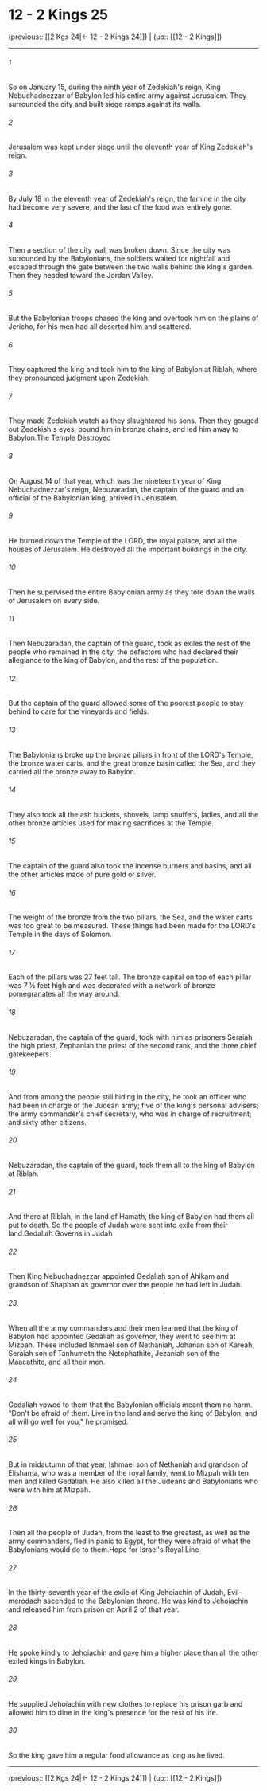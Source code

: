 # 12 - 2 Kings 25

(previous:: [[2 Kgs 24|← 12 - 2 Kings 24]]) | (up:: [[12 - 2 Kings]])

***


###### 1 
So on January 15, during the ninth year of Zedekiah's reign, King Nebuchadnezzar of Babylon led his entire army against Jerusalem. They surrounded the city and built siege ramps against its walls. 

###### 2 
Jerusalem was kept under siege until the eleventh year of King Zedekiah's reign. 

###### 3 
By July 18 in the eleventh year of Zedekiah's reign, the famine in the city had become very severe, and the last of the food was entirely gone. 

###### 4 
Then a section of the city wall was broken down. Since the city was surrounded by the Babylonians, the soldiers waited for nightfall and escaped through the gate between the two walls behind the king's garden. Then they headed toward the Jordan Valley. 

###### 5 
But the Babylonian troops chased the king and overtook him on the plains of Jericho, for his men had all deserted him and scattered. 

###### 6 
They captured the king and took him to the king of Babylon at Riblah, where they pronounced judgment upon Zedekiah. 

###### 7 
They made Zedekiah watch as they slaughtered his sons. Then they gouged out Zedekiah's eyes, bound him in bronze chains, and led him away to Babylon.The Temple Destroyed 

###### 8 
On August 14 of that year, which was the nineteenth year of King Nebuchadnezzar's reign, Nebuzaradan, the captain of the guard and an official of the Babylonian king, arrived in Jerusalem. 

###### 9 
He burned down the Temple of the LORD, the royal palace, and all the houses of Jerusalem. He destroyed all the important buildings in the city. 

###### 10 
Then he supervised the entire Babylonian army as they tore down the walls of Jerusalem on every side. 

###### 11 
Then Nebuzaradan, the captain of the guard, took as exiles the rest of the people who remained in the city, the defectors who had declared their allegiance to the king of Babylon, and the rest of the population. 

###### 12 
But the captain of the guard allowed some of the poorest people to stay behind to care for the vineyards and fields. 

###### 13 
The Babylonians broke up the bronze pillars in front of the LORD's Temple, the bronze water carts, and the great bronze basin called the Sea, and they carried all the bronze away to Babylon. 

###### 14 
They also took all the ash buckets, shovels, lamp snuffers, ladles, and all the other bronze articles used for making sacrifices at the Temple. 

###### 15 
The captain of the guard also took the incense burners and basins, and all the other articles made of pure gold or silver. 

###### 16 
The weight of the bronze from the two pillars, the Sea, and the water carts was too great to be measured. These things had been made for the LORD's Temple in the days of Solomon. 

###### 17 
Each of the pillars was 27 feet tall. The bronze capital on top of each pillar was 7 1⁄2 feet high and was decorated with a network of bronze pomegranates all the way around. 

###### 18 
Nebuzaradan, the captain of the guard, took with him as prisoners Seraiah the high priest, Zephaniah the priest of the second rank, and the three chief gatekeepers. 

###### 19 
And from among the people still hiding in the city, he took an officer who had been in charge of the Judean army; five of the king's personal advisers; the army commander's chief secretary, who was in charge of recruitment; and sixty other citizens. 

###### 20 
Nebuzaradan, the captain of the guard, took them all to the king of Babylon at Riblah. 

###### 21 
And there at Riblah, in the land of Hamath, the king of Babylon had them all put to death. So the people of Judah were sent into exile from their land.Gedaliah Governs in Judah 

###### 22 
Then King Nebuchadnezzar appointed Gedaliah son of Ahikam and grandson of Shaphan as governor over the people he had left in Judah. 

###### 23 
When all the army commanders and their men learned that the king of Babylon had appointed Gedaliah as governor, they went to see him at Mizpah. These included Ishmael son of Nethaniah, Johanan son of Kareah, Seraiah son of Tanhumeth the Netophathite, Jezaniah son of the Maacathite, and all their men. 

###### 24 
Gedaliah vowed to them that the Babylonian officials meant them no harm. "Don't be afraid of them. Live in the land and serve the king of Babylon, and all will go well for you," he promised. 

###### 25 
But in midautumn of that year, Ishmael son of Nethaniah and grandson of Elishama, who was a member of the royal family, went to Mizpah with ten men and killed Gedaliah. He also killed all the Judeans and Babylonians who were with him at Mizpah. 

###### 26 
Then all the people of Judah, from the least to the greatest, as well as the army commanders, fled in panic to Egypt, for they were afraid of what the Babylonians would do to them.Hope for Israel's Royal Line 

###### 27 
In the thirty-seventh year of the exile of King Jehoiachin of Judah, Evil-merodach ascended to the Babylonian throne. He was kind to Jehoiachin and released him from prison on April 2 of that year. 

###### 28 
He spoke kindly to Jehoiachin and gave him a higher place than all the other exiled kings in Babylon. 

###### 29 
He supplied Jehoiachin with new clothes to replace his prison garb and allowed him to dine in the king's presence for the rest of his life. 

###### 30 
So the king gave him a regular food allowance as long as he lived.

***

(previous:: [[2 Kgs 24|← 12 - 2 Kings 24]]) | (up:: [[12 - 2 Kings]])
